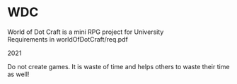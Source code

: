 # WDC
World of Dot Craft is a mini RPG project for University\
Requirements in worldOfDotCraft/req.pdf

2021

Do not create games. It is waste of time and helps others to waste their time as well!
